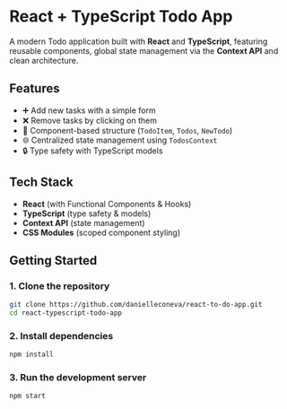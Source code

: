 # React + TypeScript Todo App

A modern Todo application built with **React** and **TypeScript**, featuring reusable components, global state management via the **Context API** and clean architecture.

## Features

-   ➕ Add new tasks with a simple form
-   ❌ Remove tasks by clicking on them
-   🧩 Component-based structure (`TodoItem`, `Todos`, `NewTodo`)
-   🌐 Centralized state management using `TodosContext`
-   🔒 Type safety with TypeScript models

## Tech Stack

-   **React** (with Functional Components & Hooks)
-   **TypeScript** (type safety & models)
-   **Context API** (state management)
-   **CSS Modules** (scoped component styling)

## Getting Started

### 1. Clone the repository

```bash
git clone https://github.com/danielleconeva/react-to-do-app.git
cd react-typescript-todo-app
```

### 2. Install dependencies

```bash
npm install
```

### 3. Run the development server

```bash
npm start
```
